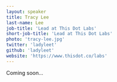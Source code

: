 ```yaml
---
layout: speaker
title: Tracy Lee
last-name: Lee
job-title: 'Lead at This Dot Labs'
short-job-title: 'Lead at This Dot Labs'
photo: 'tracy-lee.jpg'
twitter: 'ladyleet'
github: 'ladyleet'
website: 'https://www.thisdot.co/labs'
---
```


Coming soon...
